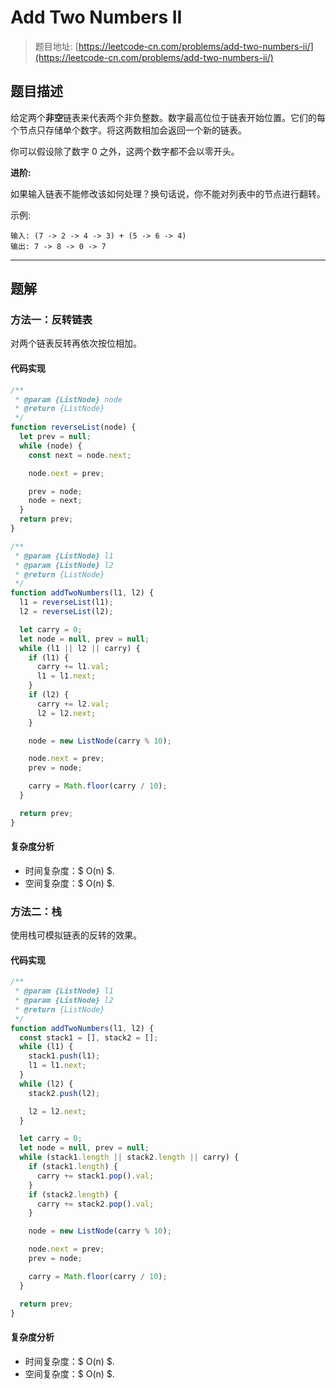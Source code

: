 # Add Two Numbers II

> 题目地址: [https://leetcode-cn.com/problems/add-two-numbers-ii/](https://leetcode-cn.com/problems/add-two-numbers-ii/)

## 题目描述

给定两个**非空**链表来代表两个非负整数。数字最高位位于链表开始位置。它们的每个节点只存储单个数字。将这两数相加会返回一个新的链表。

你可以假设除了数字 0 之外，这两个数字都不会以零开头。

**进阶:**

如果输入链表不能修改该如何处理？换句话说，你不能对列表中的节点进行翻转。

示例:

```
输入: (7 -> 2 -> 4 -> 3) + (5 -> 6 -> 4)
输出: 7 -> 8 -> 0 -> 7
```

------

## 题解

### 方法一：反转链表

对两个链表反转再依次按位相加。

#### 代码实现

```js
/**
 * @param {ListNode} node
 * @return {ListNode}
 */
function reverseList(node) {
  let prev = null;
  while (node) {
    const next = node.next;

    node.next = prev;

    prev = node;
    node = next;
  }
  return prev;
}

/**
 * @param {ListNode} l1
 * @param {ListNode} l2
 * @return {ListNode}
 */
function addTwoNumbers(l1, l2) {
  l1 = reverseList(l1);
  l2 = reverseList(l2);

  let carry = 0;
  let node = null, prev = null;
  while (l1 || l2 || carry) {
    if (l1) {
      carry += l1.val;
      l1 = l1.next;
    }
    if (l2) {
      carry += l2.val;
      l2 = l2.next;
    }

    node = new ListNode(carry % 10);

    node.next = prev;
    prev = node;

    carry = Math.floor(carry / 10);
  }

  return prev;
}
```

#### 复杂度分析

* 时间复杂度：$ O(n) $.
* 空间复杂度：$ O(n) $.

### 方法二：栈

使用栈可模拟链表的反转的效果。

#### 代码实现

```js
/**
 * @param {ListNode} l1
 * @param {ListNode} l2
 * @return {ListNode}
 */
function addTwoNumbers(l1, l2) {
  const stack1 = [], stack2 = [];
  while (l1) {
    stack1.push(l1);
    l1 = l1.next;
  }
  while (l2) {
    stack2.push(l2);

    l2 = l2.next;
  }

  let carry = 0;
  let node = null, prev = null;
  while (stack1.length || stack2.length || carry) {
    if (stack1.length) {
      carry += stack1.pop().val;
    }
    if (stack2.length) {
      carry += stack2.pop().val;
    }

    node = new ListNode(carry % 10);

    node.next = prev;
    prev = node;

    carry = Math.floor(carry / 10);
  }

  return prev;
}
```

#### 复杂度分析

* 时间复杂度：$ O(n) $.
* 空间复杂度：$ O(n) $.
